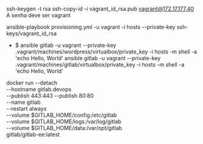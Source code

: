 ssh-keygen -t rsa
ssh-copy-id -i vagrant_id_rsa.pub vagrant@172.17.177.40
A senha deve ser vagrant


ansible-playbook provisioning.yml -u vagrant -i hosts --private-key ssh-keys/vagrant_id_rsa     


* $ 
ansible gitlab -u vagrant --private-key .vagrant/machines/wordpress/virtualbox/private_key -i hosts -m shell -a 'echo Hello, World'
ansible gitlab -u vagrant --private-key .vagrant/machines/gitlab/virtualbox/private_key  -i hosts -m shell -a 'echo Hello, World'



docker run --detach \
  --hostname gitlab.devops \
  --publish 443:443 --publish 80:80 \
  --name gitlab \
  --restart always \
  --volume $GITLAB_HOME/config:/etc/gitlab \
  --volume $GITLAB_HOME/logs:/var/log/gitlab \
  --volume $GITLAB_HOME/data:/var/opt/gitlab \
  gitlab/gitlab-ee:latest
